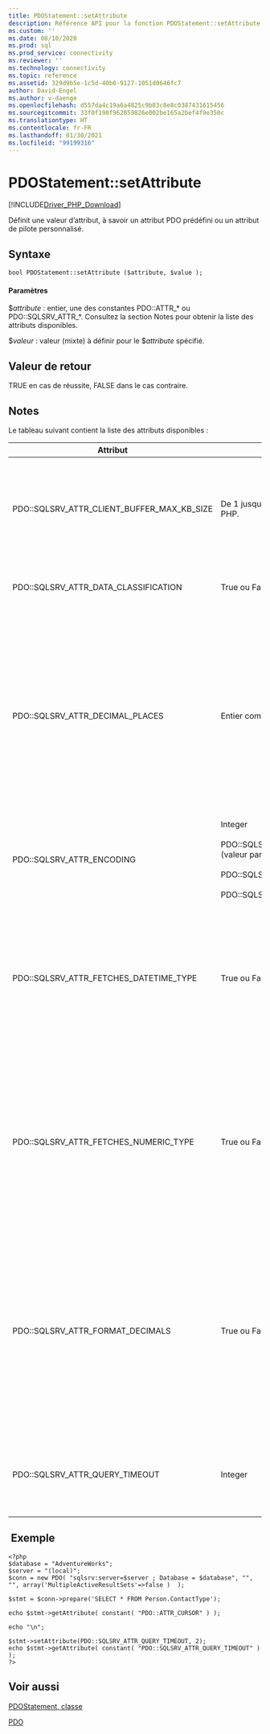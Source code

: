 ```yaml
---
title: PDOStatement::setAttribute
description: Référence API pour la fonction PDOStatement::setAttribute dans le Pilote Microsoft PDO_SQLSRV pour PHP pour SQL Server.
ms.custom: ''
ms.date: 08/10/2020
ms.prod: sql
ms.prod_service: connectivity
ms.reviewer: ''
ms.technology: connectivity
ms.topic: reference
ms.assetid: 329d9b5e-1c5d-40b0-9127-1051d0646fc7
author: David-Engel
ms.author: v-daenge
ms.openlocfilehash: d557da4c19a6a4825c9b83c8e8c0387431615456
ms.sourcegitcommit: 33f0f190f962059826e002be165a2bef4f9e350c
ms.translationtype: HT
ms.contentlocale: fr-FR
ms.lasthandoff: 01/30/2021
ms.locfileid: "99199316"
---
```

# <a name="pdostatementsetattribute"></a>PDOStatement::setAttribute
[!INCLUDE[Driver_PHP_Download](../../includes/driver_php_download.md)]

Définit une valeur d’attribut, à savoir un attribut PDO prédéfini ou un attribut de pilote personnalisé.  
  
## <a name="syntax"></a>Syntaxe  
  
```  
bool PDOStatement::setAttribute ($attribute, $value );  
```  
  
#### <a name="parameters"></a>Paramètres  
$*attribute* : entier, une des constantes PDO::ATTR_* ou PDO::SQLSRV_ATTR_\*. Consultez la section Notes pour obtenir la liste des attributs disponibles.  
  
$*valeur* : valeur (mixte) à définir pour le $*attribute* spécifié.  
  
## <a name="return-value"></a>Valeur de retour  
TRUE en cas de réussite, FALSE dans le cas contraire.  
  
## <a name="remarks"></a>Notes  
Le tableau suivant contient la liste des attributs disponibles :  
  
|Attribut|Valeurs|Description|  
|-------------|----------|---------------|  
|PDO::SQLSRV_ATTR_CLIENT_BUFFER_MAX_KB_SIZE|De 1 jusqu’à la limite de la mémoire PHP.|Configure la taille de la mémoire tampon qui contient le jeu de résultats pour un curseur côté client.<br /><br />La valeur par défaut est 10 240 Ko (10 Mo).<br /><br />Pour plus d’informations sur les curseurs côté client, consultez [Types de curseurs &#40;pilote PDO_SQLSRV&#41;](../../connect/php/cursor-types-pdo-sqlsrv-driver.md).|  
|PDO::SQLSRV_ATTR_DATA_CLASSIFICATION|True ou False|Spécifie s’il faut récupérer les métadonnées de classification des données lors de l’appel de [PDOStatement::getColumnMeta](../../connect/php/pdostatement-getcolumnmeta.md). La valeur par défaut est false.|
|PDO::SQLSRV_ATTR_DECIMAL_PLACES|Entier compris entre 0 et 4 (inclus)|Spécifie le nombre de décimales pour la mise en forme des valeurs monétaires extraites.<br /><br />Les entiers négatifs et les valeurs supérieures à 4 sont ignorés.<br /><br />Cette option fonctionne uniquement quand PDO::SQLSRV_ATTR_FORMAT_DECIMALS a la valeur true.<br /><br />Vous pouvez aussi définir cette option au niveau de la connexion. Dans ce cas, cette option remplace l’option au niveau de la connexion.<br /><br />Pour plus d’informations, consultez [Mise en forme des chaînes décimales et valeurs monétaires (pilote PDO_SQLSR)](../../connect/php/formatting-decimals-pdo-sqlsrv-driver.md).|
|PDO::SQLSRV_ATTR_ENCODING|Integer<br /><br />PDO::SQLSRV_ENCODING_UTF8 (valeur par défaut)<br /><br />PDO::SQLSRV_ENCODING_SYSTEM<br /><br />PDO::SQLSRV_ENCODING_BINARY|Définit l’encodage de jeu de caractères utilisé par le pilote pour communiquer avec le serveur.|  
|PDO::SQLSRV_ATTR_FETCHES_DATETIME_TYPE|True ou False|Spécifie s’il faut récupérer les types de date et d’heure en tant qu’objets [DateTime PHP](http://php.net/manual/en/class.datetime.php). Si vous conservez la valeur false, le comportement par défaut consiste à les retourner sous forme de chaînes.<br /><br />Vous pouvez aussi définir cette option au niveau de la connexion. Dans ce cas, cette option remplace l’option au niveau de la connexion.<br /><br />Pour plus d’informations, consultez [Procédure : Récupérer des types date et heure sous forme d’objets datetime PHP à l’aide du pilote PDO_SQLSRV](../../connect/php/how-to-retrieve-datetime-objects-using-pdo-sqlsrv-driver.md).|  
|PDO::SQLSRV_ATTR_FETCHES_NUMERIC_TYPE|True ou False|Gère les extractions de nombres à partir de colonnes avec des types SQL numériques (bit, entier, smallint, tinyint, float ou real).<br /><br />Quand l’indicateur d’option de connexion ATTR_STRINGIFY_FETCHES est activé, la valeur de retour est une chaîne, même si SQLSRV_ATTR_FETCHES_NUMERIC_TYPE est activé.<br /><br />Quand le type PDO retourné dans la colonne de liaison est PDO_PARAM_INT, la valeur de retour à partir d’une colonne d’entiers est int, même si SQLSRV_ATTR_FETCHES_NUMERIC_TYPE est désactivé.|  
|PDO::SQLSRV_ATTR_FORMAT_DECIMALS|True ou False|Spécifie s’il faut ajouter des zéros au début des chaînes décimales si nécessaire. Si elle est définie, cette option active l’option PDO::SQLSRV_ATTR_DECIMAL_PLACES pour mettre en forme les types monétaires. Si vous conservez la valeur false, le comportement par défaut qui consiste à retourner la précision exacte et à omettre les zéros non significatifs pour les valeurs inférieures à 1 est utilisé.<br /><br />Vous pouvez aussi définir cette option au niveau de la connexion. Dans ce cas, cette option remplace l’option au niveau de la connexion.<br /><br />Pour plus d’informations, consultez [Mise en forme des chaînes décimales et valeurs monétaires (pilote PDO_SQLSR)](../../connect/php/formatting-decimals-pdo-sqlsrv-driver.md).| 
|PDO::SQLSRV_ATTR_QUERY_TIMEOUT|Integer|Définit le délai d’expiration de la requête, en secondes.<br /><br />Par défaut, le pilote attend les résultats indéfiniment. Les nombres négatifs ne sont pas autorisés.<br /><br />0 signifie aucun délai d’attente.|  
  
## <a name="example"></a> Exemple  
  
```  
<?php  
$database = "AdventureWorks";  
$server = "(local)";  
$conn = new PDO( "sqlsrv:server=$server ; Database = $database", "", "", array('MultipleActiveResultSets'=>false )  );  
  
$stmt = $conn->prepare('SELECT * FROM Person.ContactType');  
  
echo $stmt->getAttribute( constant( "PDO::ATTR_CURSOR" ) );  
  
echo "\n";  
  
$stmt->setAttribute(PDO::SQLSRV_ATTR_QUERY_TIMEOUT, 2);  
echo $stmt->getAttribute( constant( "PDO::SQLSRV_ATTR_QUERY_TIMEOUT" ) );  
?>  
```  
  
## <a name="see-also"></a>Voir aussi  
[PDOStatement, classe](../../connect/php/pdostatement-class.md)

[PDO](https://php.net/manual/book.pdo.php)  
  
